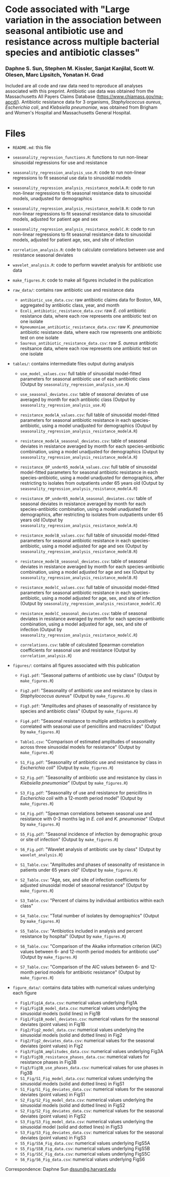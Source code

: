 # Code associated with "Large variation in the association between seasonal antibiotic use and resistance across multiple bacterial species and antibiotic classes"

### Daphne S. Sun, Stephen M. Kissler, Sanjat Kanjilal, Scott W. Olesen, Marc Lipsitch, Yonatan H. Grad

Included are all code and raw data need to reproduce all analyses associated with this preprint. Antibiotic use data was obtained from the Massachusetts All Payers Claims Database (https://www.chiamass.gov/ma-apcd/). Antibiotic resistance data for 3 organisms, *Staphylococcus aureus*, *Escherichia coli*, and *Klebsiella pneumoniae*, was obtained from Brigham and Women's Hospital and Massachusetts General Hospital. 

# Files 
- `README.md`: this file

- `seasonality_regression_functions.R`: functions to run non-linear sinusoidal regressions for use and resistance
- `seasonality_regression_analysis_use.R`: code to run non-linear regressions to fit seasonal use data to sinusoidal models
- `seasonality_regression_analysis_resistance_modelA.R`: code to run non-linear regressions to fit seasonal resistance data to sinusoidal models, unadjusted for demographics
- `seasonality_regression_analysis_resistance_modelB.R`: code to run non-linear regressions to fit seasonal resistance data to sinusoidal models, adjusted for patient age and sex
- `seasonality_regression_analysis_resistance_modelC.R`: code to run non-linear regressions to fit seasonal resistance data to sinusoidal models, adjusted for patient age, sex, and site of infection
- `correlation_analysis.R`: code to calculate correlations between use and resistance seasonal deviates 
- `wavelet_analysis.R`: code to perform wavelet analysis for antibiotic use data
- `make_figures.R`: code to make all figures included in the publication 

- `raw_data/`: contains raw antibiotic use and resistance data
  - `antibiotic_use_data.csv`: raw antibiotic claims data for Boston, MA, aggregated by antibiotic class, year, and month
  - `Ecoli_antibiotic_resistance_data.csv`: raw *E. coli* antibiotic resistance data, where each row represents one antibiotic test on one isolate
  - `Kpneumoniae_antibiotic_resistance_data.csv`: raw *K. pneumoniae* antibiotic resistance data, where each row represents one antibiotic test on one isolate 
  - `Saureus_antibiotic_resistance_data.csv`: raw *S. aureus* antibiotic resitsance data, where each row represents one antibiotic test on one isolate

- `tables/`: contains intermediate files output during analysis
  - `use_model_values.csv`: full table of sinusoidal model-fitted parameters for seasonal antibiotic use of each antibiotic class (Output by `seasonality_regression_analysis_use.R`)
  - `use_seasonal_deviates.csv`: table of seasonal deviates of use averaged by month for each antibiotic class (Output by `seasonality_regression_analysis_use.R`)
  
  - `resistance_modelA_values.csv`: full table of sinusoidal model-fitted parameters for seasonal antibiotic resistance in each species-antibiotic, using a model unadjusted for demographics (Output by `seasonality_regression_analysis_resistance_modelA.R`)
  - `resistance_modelA_seasonal_deviates.csv`: table of seasonal deviates in resistance averaged by month for each species-antibiotic combination, using a model unadjusted for demographics (Output by `seasonality_regression_analysis_resistance_modelA.R`)
  
  - `resistance_OP_under65_modelA_values.csv`: full table of sinusoidal model-fitted parameters for seasonal antibiotic resistance in each species-antibiotic, using a model unadjusted for demographics, after restricting to isolates from outpatients under 65 years old (Output by `seasonality_regression_analysis_resistance_modelA.R`)
  - `resistance_OP_under65_modelA_seasonal_deviates.csv`: table of seasonal deviates in resistance averaged by month for each species-antibiotic combination, using a model unadjusted for demographics, after restricting to isolates from outpatients under 65 years old (Output by `seasonality_regression_analysis_resistance_modelA.R`)
  
  - `resistance_modelB_values.csv`: full table of sinusoidal model-fitted parameters for seasonal antibiotic resistance in each species-antibiotic, using a model adjusted for age and sex (Output by `seasonality_regression_analysis_resistance_modelB.R`)
  - `resistance_modelB_seasonal_deviates.csv`: table of seasonal deviates in resistance averaged by month for each species-antibiotic combination, using a model adjusted for age and sex (Output by `seasonality_regression_analysis_resistance_modelB.R`)
 
  - `resistance_modelC_values.csv`: full table of sinusoidal model-fitted parameters for seasonal antibiotic resistance in each species-antibiotic, using a model adjusted for age, sex, and site of infection (Output by `seasonality_regression_analysis_resistance_modelC.R`)
  - `resistance_modelC_seasonal_deviates.csv`: table of seasonal deviates in resistance averaged by month for each species-antibiotic combination, using a model adjusted for age, sex, and site of infection (Output by `seasonality_regression_analysis_resistance_modelC.R`)
  
  - `correlations.csv`: table of calculated Spearman correlation coefficients for seasonal use and resistance (Output by `correlation_analysis.R`)

- `figures/`: contains all figures associated with this publication
  - `Fig1.pdf`: "Seasonal patterns of antibiotic use by class" (Output by `make_figures.R`)
  - `Fig2.pdf`: "Seasonality of antibiotic use and resistance by class in *Staphylococcus aureus*" (Output by `make_figures.R`)
  - `Fig3.pdf`: "Amplitudes and phases of seasonality of resistance by species and antibiotic class" (Output by `make_figures.R`)
  - `Fig4.pdf`: "Seasonal resistance to multiple antibiotics is positively correlated with seasonal use of penicillins and macrolides" (Output by `make_figures.R`)
  - `Table1.csv`: "Comparison of estimated amplitudes of seasonality across three sinusoidal models for resistance" (Output by `make_figures.R`)
  
  - `S1_Fig.pdf`: "Seasonality of antibiotic use and resistance by class in *Escherichia coli*" (Output by `make_figures.R`)
  - `S2_Fig.pdf`: "Seasonality of antibiotic use and resistance by class in *Klebsiella pneumoniae*" (Output by `make_figures.R`)
  - `S3_Fig.pdf`: "Seasonality of use and resistance for penicillins in *Escherichia coli* with a 12-month period model" (Output by `make_figures.R`)
  - `S4_Fig.pdf`: "Spearman correlations between seasonal use and resistance with 0-3 months lag in *E. coli* and *K. pneumoniae*" (Output by `make_figures.R`)
  - `S5_Fig.pdf`: "Seasonal incidence of infection by demographic group or site of infection" (Output by `make_figures.R`)
  - `S6_Fig.pdf`: "Wavelet analysis of antibiotic use by class" (Output by `wavelet_analysis.R`)
  
  - `S1_Table.csv`: "Amplitudes and phases of seasonality of resistance in patients under 65 years old" (Output by `make_figures.R`)
  - `S2_Table.csv`: "Age, sex, and site of infection coefficients for adjusted sinusoidal model of seasonal resistance" (Output by `make_figures.R`)
  - `S3_Table.csv`: "Percent of claims by individual antibiotics within each class"
  - `S4_Table.csv`: "Total number of isolates by demographics" (Output by `make_figures.R`)
  - `S5_Table.csv`: "Antibiotics included in analysis and percent resistance by hospital" (Output by `make_figures.R`)
  - `S6_Table.csv`: "Comparison of the Akaike information criterion (AIC) values between 6- and 12-month period models for antibiotic use" (Output by `make_figures.R`)
  - `S7_Table.csv`: "Comparison of the AIC values between 6- and 12-month period models for antibiotic resistance" (Output by `make_figures.R`)
  
- `figure_data/`: contains data tables with numerical values underlying each figure
  - `Fig1/Fig1A_data.csv`: numerical values underlying Fig1A
  - `Fig1/Fig1B_model_data.csv`: numerical values underlying the sinusoidal models (solid lines) in Fig1B
  - `Fig1/Fig1B_model_deviates.csv`: numerical values for the seasonal deviates (point values) in Fig1B
  - `Fig2/Fig2_model_data.csv`: numerical values underlying the sinusoidal models (solid and dotted lines) in Fig2
  - `Fig2/Fig2_deviates_data.csv`: numerical values for the seasonal deviates (point values) in Fig2
  - `Fig3/Fig3A_amplitudes_data.csv`: numerical values underlying Fig3A
  - `Fig3/Fig3B_resistance_phases_data.csv`: numerical values for resistance phases in Fig3B
  - `Fig3/Fig3B_use_phases_data.csv`: numerical values for use phases in Fig3B
  - `S1_Fig/S1_Fig_model_data.csv`: numerical values underlying the sinusoidal models (solid and dotted lines) in FigS1
  - `S1_Fig/S1_Fig_deviates_data.csv`: numerical values for the seasonal deviates (point values) in FigS1
  - `S2_Fig/S2_Fig_model_data.csv`: numerical values underlying the sinusoidal models (solid and dotted lines) in FigS2
  - `S2_Fig/S2_Fig_deviates_data.csv`: numerical values for the seasonal deviates (point values) in FigS2
  - `S3_Fig/S3_Fig_model_data.csv`: numerical values underlying the sinusoidal model (solid and dotted lines) in FigS3
  - `S3_Fig/S3_Fig_deviates_data.csv`: numerical values for the seasonal deviates (point values) in FigS3
  - `S5_Fig/S5A_Fig_data.csv`: numerical values underlying FigS5A
  - `S5_Fig/S5B_Fig_data.csv`: numerical values underlying FigS5B
  - `S5_Fig/S5C_Fig_data.csv`: numerical values underlying FigS5C
  - `S6_Fig/S6_Fig_data.csv`: numerical values underlying FigS6
  


Correspondence: Daphne Sun <dssun@g.harvard.edu>